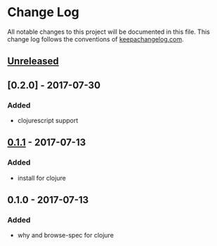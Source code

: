 # Change Log
All notable changes to this project will be documented in this file. This change log follows the conventions of [keepachangelog.com](http://keepachangelog.com/).

## [Unreleased]

## [0.2.0] - 2017-07-30
### Added
- clojurescript support 

## [0.1.1] - 2017-07-13
### Added
- install for clojure

## 0.1.0 - 2017-07-13
### Added
- why and browse-spec for clojure

[Unreleased]: https://github.com/your-name/inspectable/compare/0.1.1...HEAD
[0.1.1]: https://github.com/your-name/inspectable/compare/0.1.0...0.1.1
